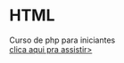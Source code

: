 # HTML
 Curso de php para iniciantes  
<a href= https://youtu.be/0hdHHCBvgVw> clica aqui pra assistir></a>